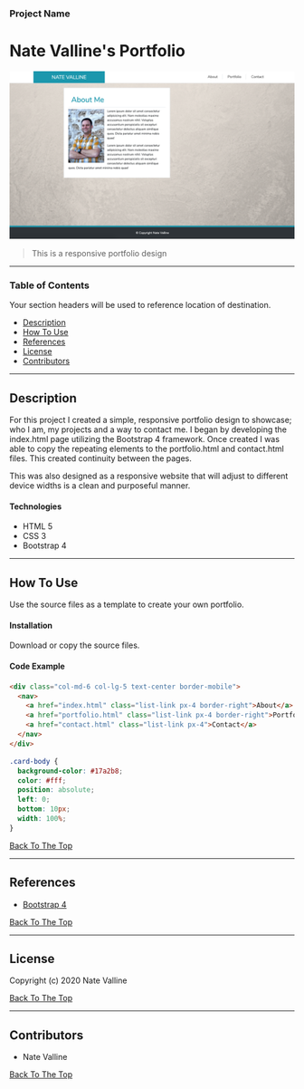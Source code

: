 ### Project Name

# Nate Valline's Portfolio

<img src="./img/project-image.png" width="600px">

> This is a responsive portfolio design

---

### Table of Contents

Your section headers will be used to reference location of destination.

- [Description](#description)
- [How To Use](#how-to-use)
- [References](#references)
- [License](#license)
- [Contributors](#contributors)

---

## Description

For this project I created a simple, responsive portfolio design to showcase; who I am, my projects and a way to contact me. I began by developing the index.html page utilizing the Bootstrap 4 framework. Once created I was able to copy the repeating elements to the portfolio.html and contact.html files. This created continuity between the pages.

This was also designed as a responsive website that will adjust to different device widths is a clean and purposeful manner.

#### Technologies

- HTML 5
- CSS 3
- Bootstrap 4

---

## How To Use

Use the source files as a template to create your own portfolio.

#### Installation

Download or copy the source files.

#### Code Example

```html
<div class="col-md-6 col-lg-5 text-center border-mobile">
  <nav>
    <a href="index.html" class="list-link px-4 border-right">About</a>
    <a href="portfolio.html" class="list-link px-4 border-right">Portfolio</a>
    <a href="contact.html" class="list-link px-4">Contact</a>
  </nav>
</div>
```

```css
.card-body {
  background-color: #17a2b8;
  color: #fff;
  position: absolute;
  left: 0;
  bottom: 10px;
  width: 100%;
}
```

[Back To The Top](#project-name)

---

## References

- [Bootstrap 4](https://getbootstrap.com/docs/4.4/getting-started/introduction/)

[Back To The Top](#project-name)

---

## License

Copyright (c) 2020 Nate Valline

[Back To The Top](#project-name)

---

## Contributors

- Nate Valline

[Back To The Top](#project-name)
